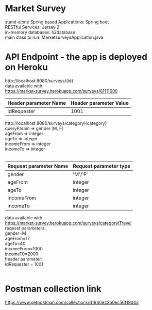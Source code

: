 # Market Survey
stand-alone Spring based Applications: Spring boot<br>
RESTful Services: Jersey 2<br>
in-memory databases: h2database<br>
main class to run: MarketsurveysApplication.java 

# API Endpoint - the app is deployed on Heroku
http://localhost:8080/surveys/{id}<br>
data available with:<br>
https://market-survey.herokuapp.com/surveys/81111600<br>
 
| Header parameter Name | Header parameter Value |
| --- | --- |
| idRequester | 1001 |


http://localhost:8080/surveys/category/{category}<br>
queryParam => gender [M, F]<br>
ageFrom => integer<br>
ageTo => integer<br>
incomeFrom => integer<br>
incomeTo => integer<br><br>

| Request parameter Name | Request parameter type |
| --- | --- |
| gender | 'M'/'F' |
| ageFrom | integer |
| ageTo | integer |
| incomeFrom | integer |
| incomeTo | integer |



data available with:<br>
https://market-survey.herokuapp.com/surveys/category/Travel<br>
request parameters:<br>
gender=M<br>
ageFrom=17<br>
ageTo=40<br>
incomeFrom=1000<br>
incomeT0=2000<br>
header parameter: <br>
idRequester = 1001<br><br>

# Postman collection link
https://www.getpostman.com/collections/d1940e43a0ec56f19d43
